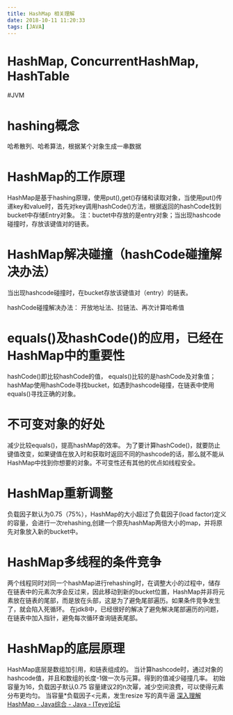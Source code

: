```yaml
---
title: HashMap 相关理解
date: 2018-10-11 11:20:33
tags: [JAVA]
---
```

# HashMap, ConcurrentHashMap, HashTable
#JVM
# hashing概念
哈希散列、哈希算法，根据某个对象生成一串数据

# HashMap的工作原理
HashMap是基于hashing原理，使用put(),get()存储和读取对象，当使用put()传递key和value时，首先对key调用hashCode()方法，根据返回的hashCode找到bucket中存储Entry对象。
注：buctet中存放的是entry对象；当出现hashcode碰撞时，存放该键值对的链表。

# HashMap解决碰撞（hashCode碰撞解决办法）
当出现hashcode碰撞时，在bucket存放该键值对（entry）的链表。

hashCode碰撞解决办法：
开放地址法、拉链法、再次计算哈希值

<!-- more -->

# equals()及hashCode()的应用，已经在HashMap中的重要性
hashCode()即比较hashCode的值， equals()比较的是hashCode及对象值；
hashMap使用hashCode寻找bucket，如遇到hashcode碰撞，在链表中使用equals()寻找正确的对象。

# 不可变对象的好处
减少比较equals()，提高hashMap的效率。
为了要计算hashCode()，就要防止键值改变，如果键值在放入时和获取时返回不同的hashcode的话，那么就不能从HashMap中找到你想要的对象。不可变性还有其他的优点如线程安全。

# HashMap重新调整
负载因子默认为0.75（75%），HashMap的大小超过了负载因子(load factor)定义的容量，会进行一次rehashing,创建一个原先hashMap两倍大小的map，并将原先对象放入新的bucket中。

# HashMap多线程的条件竞争
两个线程同时对同一个hashMap进行rehashing时，在调整大小的过程中，储存在链表中的元素次序会反过来，因此移动到新的bucket位置，HashMap并非将元素放在链表的尾部，而是放在头部，这是为了避免尾部遍历。如果条件竞争发生了，就会陷入死循环。
在jdk8中，已经很好的解决了避免解决尾部遍历的问题，在链表中加入指针，避免每次循环查询链表尾部。

# HashMap的底层原理
HashMap底层是数组加引用，和链表组成的。
当计算hashcode时，通过对象的hashcode值，并且和数组的长度-1做一次与元算。得到的值减少碰撞几率。
初始容量为16，负载因子默认0.75
容量建议2的n次幂，减少空间浪费，可以使得元素分布更均匀。
当容量*负载因子<元素，发生resize
写的真牛逼
[深入理解HashMap - Java综合 - Java - ITeye论坛](http://www.iteye.com/topic/539465)
